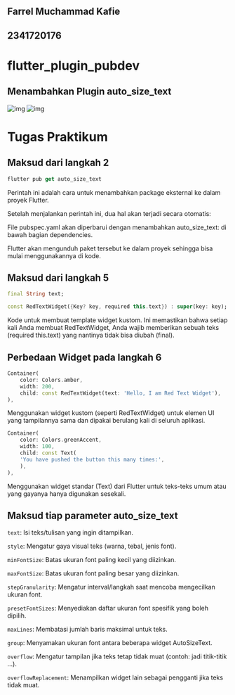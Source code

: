 ## Farrel Muchammad Kafie
## 2341720176

# flutter_plugin_pubdev

## Menambahkan Plugin auto_size_text
![img](/images/01.png)
![img](/images/02.png)

# Tugas Praktikum

## Maksud dari langkah 2

```dart
flutter pub get auto_size_text
```
Perintah ini adalah cara untuk menambahkan package eksternal ke dalam proyek Flutter. 

Setelah menjalankan perintah ini, dua hal akan terjadi secara otomatis:

File pubspec.yaml akan diperbarui dengan menambahkan auto_size_text: di bawah bagian dependencies.

Flutter akan mengunduh paket tersebut ke dalam proyek sehingga bisa mulai menggunakannya di kode.

## Maksud dari langkah 5

```dart
final String text;

const RedTextWidget({Key? key, required this.text}) : super(key: key);
```

Kode untuk membuat template widget kustom. Ini memastikan bahwa setiap kali Anda membuat RedTextWidget, Anda wajib memberikan sebuah teks (required this.text) yang nantinya tidak bisa diubah (final).

## Perbedaan Widget pada langkah 6

```dart
Container(
    color: Colors.amber,
    width: 200,
    child: const RedTextWidget(text: 'Hello, I am Red Text Widget'),
),
```

Menggunakan widget kustom (seperti RedTextWidget) untuk elemen UI yang tampilannya sama dan dipakai berulang kali di seluruh aplikasi.

```dart
Container(
    color: Colors.greenAccent,
    width: 100,
    child: const Text(
    'You have pushed the button this many times:',
    ),
),
```

Menggunakan widget standar (Text) dari Flutter untuk teks-teks umum atau yang gayanya hanya digunakan sesekali.

## Maksud tiap parameter auto_size_text

`text`: Isi teks/tulisan yang ingin ditampilkan.

`style`: Mengatur gaya visual teks (warna, tebal, jenis font).

`minFontSize`: Batas ukuran font paling kecil yang diizinkan.

`maxFontSize`: Batas ukuran font paling besar yang diizinkan.

`stepGranularity`: Mengatur interval/langkah saat mencoba mengecilkan ukuran font.

`presetFontSizes`: Menyediakan daftar ukuran font spesifik yang boleh dipilih.

`maxLines`: Membatasi jumlah baris maksimal untuk teks.

`group`: Menyamakan ukuran font antara beberapa widget AutoSizeText.

`overflow`: Mengatur tampilan jika teks tetap tidak muat (contoh: jadi titik-titik ...).

`overflowReplacement`: Menampilkan widget lain sebagai pengganti jika teks tidak muat.